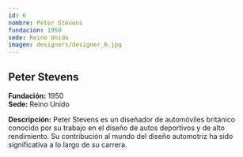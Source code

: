```yaml
---
id: 6
nombre: Peter Stevens
fundacion: 1950
sede: Reino Unido
imagen: designers/designer_6.jpg
---
```



## Peter Stevens

**Fundación:** 1950  
**Sede:** Reino Unido

**Descripción:** Peter Stevens es un diseñador de automóviles británico conocido por su trabajo en el diseño de autos deportivos y de alto rendimiento. Su contribución al mundo del diseño automotriz ha sido significativa a lo largo de su carrera.
